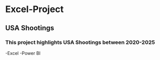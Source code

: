 # Excel-Project
## USA Shootings 
### This project highlights USA Shootings between 2020-2025
-Excel
-Power BI 


